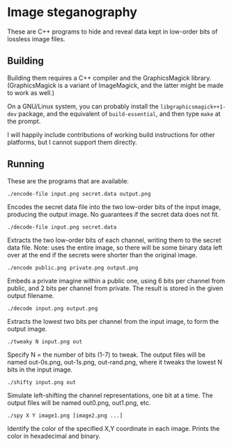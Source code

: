 # Image steganography

These are C++ programs to hide and reveal data kept in low-order bits of
lossless image files.

## Building

Building them requires a C++ compiler and the GraphicsMagick library.
(GraphicsMagick is a variant of ImageMagick, and the latter might be made to
work as well.)

On a GNU/Linux system, you can probably install the `libgraphicsmagick++1-dev`
package, and the equivalent of `build-essential`, and then type `make` at the
prompt.

I will happily include contributions of working build instructions for other
platforms, but I cannot support them directly.

## Running

These are the programs that are available:

`./encode-file input.png secret.data output.png`

Encodes the secret data file into the two low-order bits of the input image,
producing the output image. No guarantees if the secret data does not fit.

`./decode-file input.png secret.data`

Extracts the two low-order bits of each channel, writing them to the secret
data file. Note: uses the entire image, so there will be some binary data left
over at the end if the secrets were shorter than the original image.

`./encode public.png private.png output.png`

Embeds a private imagine within a public one, using 6 bits per channel from
public, and 2 bits per channel from private. The result is stored in the given
output filename.

`./decode input.png output.png`

Extracts the lowest two bits per channel from the input image, to form the
output image.

`./tweaky N input.png out`

Specify N = the number of bits (1-7) to tweak. The output files will be named
out-0s.png, out-1s.png, out-rand.png, where it tweaks the lowest N bits in the
input image.

`./shifty input.png out`

Simulate left-shifting the channel representations, one bit at a time. The
output files will be named out0.png, out1.png, etc.

`./spy X Y image1.png [image2.png ...]`

Identify the color of the specified X,Y coordinate in each image. Prints the
color in hexadecimal and binary.

